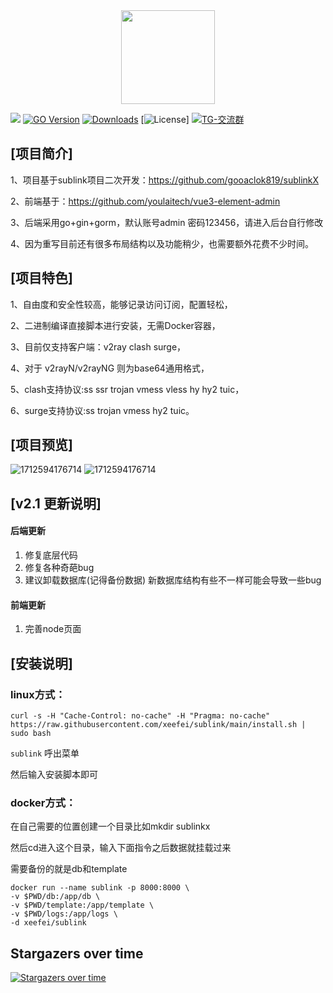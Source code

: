 <div align="center">
<img src="webs/src/assets/logo.png" width="150px" height="150px" />
</div>

[![](https://img.shields.io/github/v/release/xeefei/sublink.svg?style=for-the-badge)](https://github.com/xeefei/sublink/releases)
[![GO Version](https://img.shields.io/github/go-mod/go-version/xeefei/sublink.svg?style=for-the-badge)](#)
[![Downloads](https://img.shields.io/github/downloads/xeefei/sublink/total.svg?style=for-the-badge)](https://github.com/xeefei/sublink/releases/latest)
[![License](https://img.shields.io/badge/license-MIT-blue.svg?longCache=true&style=for-the-badge)]
[![TG-交流群](https://img.shields.io/badge/TG-交流群-orange.svg)](https://t.me/XUI_CN)


## [项目简介]

1、项目基于sublink项目二次开发：https://github.com/gooaclok819/sublinkX

2、前端基于：https://github.com/youlaitech/vue3-element-admin

3、后端采用go+gin+gorm，默认账号admin 密码123456，请进入后台自行修改

4、因为重写目前还有很多布局结构以及功能稍少，也需要额外花费不少时间。

## [项目特色]

1、自由度和安全性较高，能够记录访问订阅，配置轻松，

2、二进制编译直接脚本进行安装，无需Docker容器，

3、目前仅支持客户端：v2ray clash surge，

4、对于 v2rayN/v2rayNG 则为base64通用格式，

5、clash支持协议:ss ssr trojan vmess vless hy hy2 tuic，

6、surge支持协议:ss trojan vmess hy2 tuic。

## [项目预览]

![1712594176714](webs/src/assets/1.png)
![1712594176714](webs/src/assets/2.png)

## [v2.1 更新说明]

#### 后端更新

1. 修复底层代码
2. 修复各种奇葩bug
3. 建议卸载数据库(记得备份数据) 新数据库结构有些不一样可能会导致一些bug

#### 前端更新

1. 完善node页面




## [安装说明]
### linux方式：
```
curl -s -H "Cache-Control: no-cache" -H "Pragma: no-cache" https://raw.githubusercontent.com/xeefei/sublink/main/install.sh | sudo bash
```

```sublink``` 呼出菜单

然后输入安装脚本即可

### docker方式：

在自己需要的位置创建一个目录比如mkdir sublinkx

然后cd进入这个目录，输入下面指令之后数据就挂载过来

需要备份的就是db和template
```
docker run --name sublink -p 8000:8000 \
-v $PWD/db:/app/db \
-v $PWD/template:/app/template \
-v $PWD/logs:/app/logs \
-d xeefei/sublink
```


## Stargazers over time
[![Stargazers over time](https://starchart.cc/xeefei/sublink.svg?variant=adaptive)](https://starchart.cc/xeefei/sublink)

